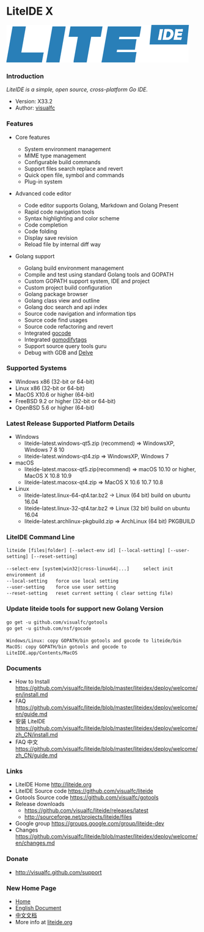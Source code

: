 <!-- Welcome to LiteIDE X -->

LiteIDE X
=========

![liteide-logo](liteidex/liteide-logo/liteide.png)

### Introduction

_LiteIDE is a simple, open source, cross-platform Go IDE._

* Version: X33.2
* Author: [visualfc](mailto:visualfc@gmail.com)

### Features

* Core features
	* System environment management
	* MIME type management 
	* Configurable build commands
	* Support files search replace and revert
	* Quick open file, symbol and commands
	* Plug-in system

* Advanced code editor
	* Code editor supports Golang, Markdown and Golang Present
	* Rapid code navigation tools
	* Syntax highlighting and color scheme
	* Code completion
	* Code folding
	* Display save revision
	* Reload file by internal diff way

* Golang support
	* Golang build environment management
	* Compile and test using standard Golang tools and GOPATH
	* Custom GOPATH support system, IDE and project
	* Custom project build configuration
	* Golang package browser
	* Golang class view and outline
	* Golang doc search and api index
	* Source code navigation and information tips
	* Source code find usages
	* Source code refactoring and revert
	* Integrated [gocode](https://github.com/nsf/gocode)
	* Integrated [gomodifytags](https://github.com/fatih/gomodifytags)
	* Support source query tools guru
	* Debug with GDB and [Delve](https://github.com/derekparker/delve)

### Supported Systems
* Windows x86 (32-bit or 64-bit)
* Linux x86 (32-bit or 64-bit)
* MacOS X10.6 or higher (64-bit)
* FreeBSD 9.2 or higher (32-bit or 64-bit)
* OpenBSD 5.6 or higher (64-bit)

### Latest Release Supported Platform Details
* Windows
	* liteide-latest.windows-qt5.zip (recommend) => WindowsXP, Windows 7 8 10
	* liteide-latest.windows-qt4.zip => WindowsXP, Windows 7
* macOS
	* liteide-latest.macosx-qt5.zip(recommend) => macOS 10.10 or higher, MacOS X 10.8 10.9
	* liteide-latest.macosx-qt4.zip => MacOS X 10.6 10.7 10.8
* Linux
	* liteide-latest.linux-64-qt4.tar.bz2 -> Linux (64 bit) build on ubuntu 16.04
	* liteide-latest.linux-32-qt4.tar.bz2 => Linux (32 bit) build on ubuntu 16.04
	* liteide-latest.archlinux-pkgbuild.zip => ArchLinux (64 bit) PKGBUILD

### LiteIDE Command Line
	liteide [files|folder] [--select-env id] [--local-setting] [--user-setting] [--reset-setting]

	--select-env [system|win32|cross-linux64|...]     select init environment id
	--local-setting   force use local setting
	--user-setting    force use user setting
	--reset-setting   reset current setting ( clear setting file)
	
### Update liteide tools for support new Golang Version	

	go get -u github.com/visualfc/gotools
	go get -u github.com/nsf/gocode
	
	Windows/Linux: copy GOPATH/bin gotools and gocode to liteide/bin
	MacOS: copy GOPATH/bin gotools and gocode to LiteIDE.app/Contents/MacOS

### Documents
* How to Install
<https://github.com/visualfc/liteide/blob/master/liteidex/deploy/welcome/en/install.md>
* FAQ
<https://github.com/visualfc/liteide/blob/master/liteidex/deploy/welcome/en/guide.md>
* 安装 LiteIDE
<https://github.com/visualfc/liteide/blob/master/liteidex/deploy/welcome/zh_CN/install.md>
* FAQ 中文
<https://github.com/visualfc/liteide/blob/master/liteidex/deploy/welcome/zh_CN/guide.md>

### Links
* LiteIDE Home
<http://liteide.org>
* LiteIDE Source code
<https://github.com/visualfc/liteide>
* Gotools Source code
<https://github.com/visualfc/gotools>
* Release downloads
	* <https://github.com/visualfc/liteide/releases/latest>
	* <http://sourceforge.net/projects/liteide/files>
* Google group
<https://groups.google.com/group/liteide-dev>
* Changes
<https://github.com/visualfc/liteide/blob/master/liteidex/deploy/welcome/en/changes.md>


### Donate
* http://visualfc.github.com/support

### New Home Page
* [Home](http://liteide.org)
* [English Document](http://liteide.org/en/documents)
* [中文文档](http://liteide.org/cn/documents)
* More info at [liteide.org](http://liteide.org)